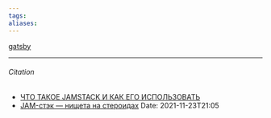 ```yaml
---
tags: 
aliases: 
---
```


[gatsby](https://github.com/VallyPepyako/gatsby)


---
###### Citation
 - [ЧТО ТАКОЕ JAMSTACK И КАК ЕГО ИСПОЛЬЗОВАТЬ](https://www.8host.com/blog/chto-takoe-jamstack-i-kak-ego-ispolzovat/ "Что такое JAMstack и как его использовать")
 - [JAM-стэк — нищета на стероидах](https://habr.com/ru/post/525910/)
Date: 2021-11-23T21:05
